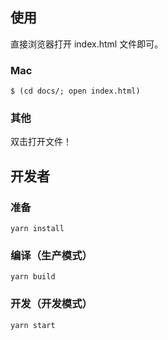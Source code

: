 ## 使用

直接浏览器打开 index.html 文件即可。


### Mac

```text
$ (cd docs/; open index.html)
```

### 其他

双击打开文件！


## 开发者

### 准备

```shell
yarn install
```

### 编译（生产模式）

```shell
yarn build
```

### 开发（开发模式）

```shell
yarn start
```

